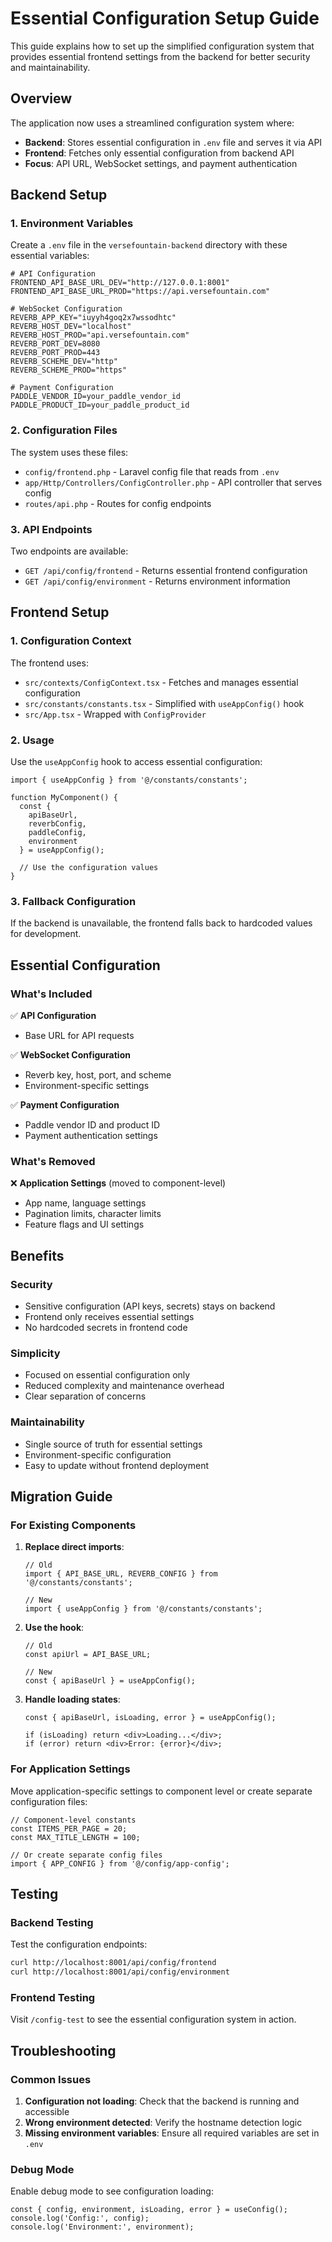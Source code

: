 # Essential Configuration Setup Guide

This guide explains how to set up the simplified configuration system that provides essential frontend settings from the backend for better security and maintainability.

## Overview

The application now uses a streamlined configuration system where:
- **Backend**: Stores essential configuration in `.env` file and serves it via API
- **Frontend**: Fetches only essential configuration from backend API
- **Focus**: API URL, WebSocket settings, and payment authentication

## Backend Setup

### 1. Environment Variables

Create a `.env` file in the `versefountain-backend` directory with these essential variables:

```env
# API Configuration
FRONTEND_API_BASE_URL_DEV="http://127.0.0.1:8001"
FRONTEND_API_BASE_URL_PROD="https://api.versefountain.com"

# WebSocket Configuration
REVERB_APP_KEY="iuyyh4goq2x7wssodhtc"
REVERB_HOST_DEV="localhost"
REVERB_HOST_PROD="api.versefountain.com"
REVERB_PORT_DEV=8080
REVERB_PORT_PROD=443
REVERB_SCHEME_DEV="http"
REVERB_SCHEME_PROD="https"

# Payment Configuration
PADDLE_VENDOR_ID=your_paddle_vendor_id
PADDLE_PRODUCT_ID=your_paddle_product_id
```

### 2. Configuration Files

The system uses these files:
- `config/frontend.php` - Laravel config file that reads from `.env`
- `app/Http/Controllers/ConfigController.php` - API controller that serves config
- `routes/api.php` - Routes for config endpoints

### 3. API Endpoints

Two endpoints are available:
- `GET /api/config/frontend` - Returns essential frontend configuration
- `GET /api/config/environment` - Returns environment information

## Frontend Setup

### 1. Configuration Context

The frontend uses:
- `src/contexts/ConfigContext.tsx` - Fetches and manages essential configuration
- `src/constants/constants.tsx` - Simplified with `useAppConfig()` hook
- `src/App.tsx` - Wrapped with `ConfigProvider`

### 2. Usage

Use the `useAppConfig` hook to access essential configuration:

```tsx
import { useAppConfig } from '@/constants/constants';

function MyComponent() {
  const { 
    apiBaseUrl, 
    reverbConfig, 
    paddleConfig, 
    environment 
  } = useAppConfig();
  
  // Use the configuration values
}
```

### 3. Fallback Configuration

If the backend is unavailable, the frontend falls back to hardcoded values for development.

## Essential Configuration

### What's Included

✅ **API Configuration**
- Base URL for API requests

✅ **WebSocket Configuration**
- Reverb key, host, port, and scheme
- Environment-specific settings

✅ **Payment Configuration**
- Paddle vendor ID and product ID
- Payment authentication settings

### What's Removed

❌ **Application Settings** (moved to component-level)
- App name, language settings
- Pagination limits, character limits
- Feature flags and UI settings

## Benefits

### Security
- Sensitive configuration (API keys, secrets) stays on backend
- Frontend only receives essential settings
- No hardcoded secrets in frontend code

### Simplicity
- Focused on essential configuration only
- Reduced complexity and maintenance overhead
- Clear separation of concerns

### Maintainability
- Single source of truth for essential settings
- Environment-specific configuration
- Easy to update without frontend deployment

## Migration Guide

### For Existing Components

1. **Replace direct imports**:
   ```tsx
   // Old
   import { API_BASE_URL, REVERB_CONFIG } from '@/constants/constants';
   
   // New
   import { useAppConfig } from '@/constants/constants';
   ```

2. **Use the hook**:
   ```tsx
   // Old
   const apiUrl = API_BASE_URL;
   
   // New
   const { apiBaseUrl } = useAppConfig();
   ```

3. **Handle loading states**:
   ```tsx
   const { apiBaseUrl, isLoading, error } = useAppConfig();
   
   if (isLoading) return <div>Loading...</div>;
   if (error) return <div>Error: {error}</div>;
   ```

### For Application Settings

Move application-specific settings to component level or create separate configuration files:

```tsx
// Component-level constants
const ITEMS_PER_PAGE = 20;
const MAX_TITLE_LENGTH = 100;

// Or create separate config files
import { APP_CONFIG } from '@/config/app-config';
```

## Testing

### Backend Testing

Test the configuration endpoints:
```bash
curl http://localhost:8001/api/config/frontend
curl http://localhost:8001/api/config/environment
```

### Frontend Testing

Visit `/config-test` to see the essential configuration system in action.

## Troubleshooting

### Common Issues

1. **Configuration not loading**: Check that the backend is running and accessible
2. **Wrong environment detected**: Verify the hostname detection logic
3. **Missing environment variables**: Ensure all required variables are set in `.env`

### Debug Mode

Enable debug mode to see configuration loading:
```tsx
const { config, environment, isLoading, error } = useConfig();
console.log('Config:', config);
console.log('Environment:', environment);
``` 